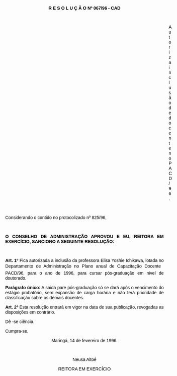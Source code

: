 <BODY TEXT="#000000">

<B><FONT FACE="Arial"><P ALIGN="CENTER">R E S O L U &Ccedil; &Atilde; O Nº 067/96 - CAD</P>
</B><P ALIGN="JUSTIFY"></P>
<P ALIGN="JUSTIFY">&nbsp;</P><DIR>
<DIR>
<DIR>
<DIR>
<DIR>
<DIR>
<DIR>
<DIR>
<DIR>
<DIR>
<DIR>
<DIR>
<DIR>

<P ALIGN="JUSTIFY">Autoriza inclus&atilde;o de docente no PACD/96.</P>
<P ALIGN="JUSTIFY"></P>
<P ALIGN="JUSTIFY">&nbsp;</P></DIR>
</DIR>
</DIR>
</DIR>
</DIR>
</DIR>
</DIR>
</DIR>
</DIR>
</DIR>
</DIR>
</DIR>
</DIR>

<P ALIGN="JUSTIFY">Considerando o contido no protocolizado nº 825/96,</P>
<P ALIGN="JUSTIFY"></P>
<P ALIGN="JUSTIFY">&nbsp;</P>
<B><P ALIGN="JUSTIFY">O CONSELHO DE ADMINISTRA&Ccedil;&Atilde;O APROVOU E EU, REITORA EM EXERC&Iacute;CIO, SANCIONO A SEGUINTE RESOLU&Ccedil;&Atilde;O:</P>
</B><P ALIGN="JUSTIFY"></P>
<P ALIGN="JUSTIFY">&nbsp;</P>
<B><P ALIGN="JUSTIFY">Art. 1º</B> Fica autorizada a inclus&atilde;o da professora Elisa Yoshie Ichikawa, lotada no Departamento de Administra&ccedil;&atilde;o no Plano anual de Capacita&ccedil;&atilde;o Docente  PACD/96, para o ano de 1996, para cursar p&oacute;s-gradua&ccedil;&atilde;o em nivel de doutorado.</P>
<B><P ALIGN="JUSTIFY">Par&aacute;grafo &uacute;nico:</B> A saida pare p&oacute;s-gradua&ccedil;&atilde;o s&oacute; se dar&aacute; ap&oacute;s o vencimento do est&aacute;gio probat&oacute;rio, sem expans&atilde;o de carga hor&aacute;ria e n&atilde;o ter&aacute; prioridade de classifica&ccedil;&atilde;o sobre os demais docentes.</P>
<B><P ALIGN="JUSTIFY">Art. 2º</B> Esta resolu&ccedil;&atilde;o entrar&aacute; em vigor na data de sua publica&ccedil;&atilde;o, revogadas as disposi&ccedil;&otilde;es em contr&aacute;rio.</P>
<P ALIGN="JUSTIFY">D&ecirc; -se ci&ecirc;ncia.</P>
<P ALIGN="JUSTIFY">Cumpra-se.</P>
<P ALIGN="CENTER">Maring&aacute;, 14 de fevereiro de 1996.</P>
<P ALIGN="CENTER"></P>
<P ALIGN="CENTER">&nbsp;</P>
<P ALIGN="CENTER">Neusa Alto&eacute;</P>
<P ALIGN="CENTER">REITORA EM EXERC&Iacute;CIO</P></FONT></BODY>
